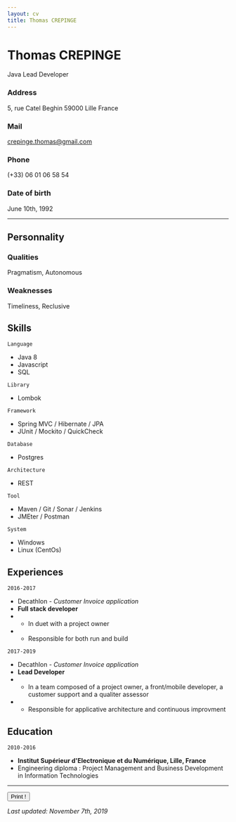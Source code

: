 ```yaml
---
layout: cv
title: Thomas CREPINGE
---
```

# Thomas CREPINGE
Java Lead Developer


### Address

5, rue Catel Beghin
59000 Lille
France

### Mail

crepinge.thomas@gmail.com

### Phone

(+33) 06 01 06 58 54

### Date of birth

June 10th, 1992

---

## Personnality

### Qualities
Pragmatism, Autonomous

### Weaknesses
Timeliness, Reclusive

## Skills

`Language`
* Java 8
* Javascript
* SQL

`Library`
* Lombok

`Framework`
* Spring MVC / Hibernate / JPA
* JUnit / Mockito / QuickCheck

`Database`
* Postgres

`Architecture`
* REST

`Tool`
* Maven / Git / Sonar / Jenkins
* JMEter / Postman

`System`
* Windows
* Linux (CentOs)

## Experiences

`2016-2017`
* Decathlon - _Customer Invoice application_
* __Full stack developer__
*  - In duet with a project owner
*  - Responsible for both run and build

`2017-2019`
* Decathlon - _Customer Invoice application_
* __Lead Developer__
*  - In a team composed of a project owner, a front/mobile developer, a customer support and a qualiter assessor
*  - Responsible for applicative architecture and continuous improvment

## Education

`2010-2016`
* __Institut Supérieur d'Electronique et du Numérique, Lille, France__
* Engineering diploma : Project Management and Business Development in Information Technologies

---

<button id="bt-print" onclick="window.print();">Print !</button>

_Last updated: November 7th, 2019_



